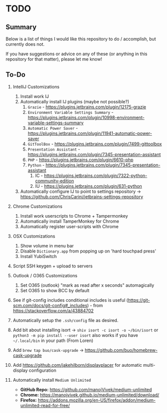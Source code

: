 # TODO

## Summary

Below is a list of things I would like this repository to do / accomplish, but currently does not.

If you have suggestions or advice on any of these (or anything in this repository for that matter), please let me know!

## To-Do

1) IntelliJ Customizations
    1) Install work IJ
    1) Automatically install IJ plugins (maybe not possible?)
        1) `Grazie` - https://plugins.jetbrains.com/plugin/12175-grazie
        1) `Environment Variable Settings Summary` - https://plugins.jetbrains.com/plugin/10998-environment-variable-settings-summary
        1) `Automatic Power Saver` - https://plugins.jetbrains.com/plugin/11941-automatic-power-saver
        1) `GitToolBox` - https://plugins.jetbrains.com/plugin/7499-gittoolbox
        1) `Presentation Assistant` - https://plugins.jetbrains.com/plugin/7345-presentation-assistant
        1) `PHP` - https://plugins.jetbrains.com/plugin/6610-php
        1) `Python` - https://plugins.jetbrains.com/plugin/7345-presentation-assistant
            1) IC - https://plugins.jetbrains.com/plugin/7322-python-community-edition
            1) IU - https://plugins.jetbrains.com/plugin/631-python
    1) Automatically configure IJ to point to settings repository -> https://github.com/ChrisCarini/jetbrains-settings-repository
1) Chrome Customizations
    1) Install work userscripts to Chrome + Tampermonkey
    1) Automatically install TamperMonkey for Chrome
    1) Automatically register user-scripts with Chrome
1) OSX Customizations
    1) Show volume in menu bar
    1) Disable `Dictionary.app` from popping up on 'hard touchpad press'
    1) Install YubiSwitch
1) Script SSH keygen + upload to servers
1) Outlook / O365 Customizations
    1) Set O365 (outlook) "mark as read after x seconds" automagically
    1) Set O365 to show BCC by default
1) See if git-config includes conditional includes is useful (https://git-scm.com/docs/git-config#_includes) - from https://stackoverflow.com/a/43884702
1) Automatically setup the `.ssh/config` file as desired.
1) Add bit about installing isort -> `shiv isort -c isort -o ~/bin/isort` or `python3 -m pip install --user isort` also works if you have `~/.local/bin` in your path (From Loren)
1) Add `brew tap buo/cask-upgrade` -> https://github.com/buo/homebrew-cask-upgrade
1) Add https://github.com/jakehilborn/displayplacer for automatic multi-display configuration

1) Automatically install `Medium Unlimited`
    - **GitHub Repo:** https://github.com/manojVivek/medium-unlimited
    - **Chrome:** https://manojvivek.github.io/medium-unlimited/download/
    - **Firefox:** https://addons.mozilla.org/en-US/firefox/addon/medium-unlimited-read-for-free/